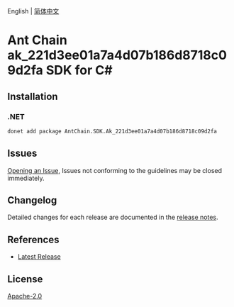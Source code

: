 English | [简体中文](README-CN.md)

# Ant Chain ak_221d3ee01a7a4d07b186d8718c09d2fa SDK for C#

## Installation

### .NET

```bash
donet add package AntChain.SDK.Ak_221d3ee01a7a4d07b186d8718c09d2fa
```

## Issues

[Opening an Issue](https://github.com/alipay/antchain-openapi-prod-sdk/issues/new), Issues not conforming to the guidelines may be closed immediately.

## Changelog

Detailed changes for each release are documented in the [release notes](./ChangeLog.md).

## References

* [Latest Release](https://github.com/alipay/antchain-openapi-prod-sdk/)

## License

[Apache-2.0](http://www.apache.org/licenses/LICENSE-2.0)
